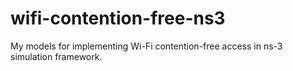 # wifi-contention-free-ns3

My models for implementing Wi-Fi contention-free access in ns-3 simulation framework. 
